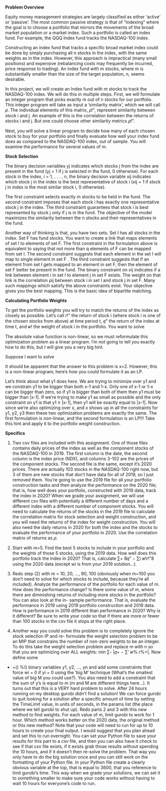 **Problem Overview**

Equity money management strategies are largely classified as either ‘active’ or ‘passive’. The most common passive strategy is that of “indexing” where the goal is to choose a portfolio that mirrors the movements of the broad market population or a market index. Such a portfolio is called an index fund. For example, the QQQ Index fund tracks the NASDAQ-100 index.

Constructing an index fund that tracks a specific broad market index could be done by simply purchasing all n stocks in the index, with the same weights as in the index. However, this approach is impractical (many small positions) and expensive (rebalancing costs may frequently be incurred, price response to trading). An index fund with m stocks, where m is substantially smaller than the size of the target population, n, seems desirable.

In this project, we will create an Index fund with m stocks to track the NASDAQ-100 index. We will do this in multiple steps. First, we will formulate an integer program that picks exactly m out of n stocks for our
portfolio. This integer program will take as input a ‘similarity matrix’, which we will call 𝜌. The individual elements of this matrix, 𝜌!", represent similarity between stock i and j. An example of this is the correlation between the returns of stocks i and j. But one could choose other similarity metrics 𝜌!".

Next, you will solve a linear program to decide how many of each chosen stock to buy for your portfolio and finally evaluate how well your index fund does as compared to the NASDAQ-100 index, out of sample. You will examine the performance for several values of m.

**Stock Selection**

The binary decision variables yj indicates which stocks j from the index are present in the fund (yj = 1 if j is selected in the fund, 0 otherwise). For each stock in the index, i = 1, . . . , n, the binary decision variable xij indicates which stock j in the index is the best representative of stock i (xij = 1 if stock j in index is the most similar stock i, 0 otherwise).

The first constraint selects exactly m stocks to be held in the fund. The second constraint imposes that each stock i has exactly one representative stock j in the index. The third constraint guarantees that stock i is best represented by stock j only if j is in the fund. The objective of the model maximizes the similarity between the n stocks and their representatives in the fund.

Another way of thinking is that, you have two sets. Set I has all stocks in the index. Set F has fund stocks. You want to create a link that maps elements of set I to elements of set F. The first constraint in the formulation above is equivalent to saying that not more than q elements of F can be mapped from set I. The second constraint suggests that each element in the set I will map to single element in set F . The third constraint suggests that if an element from set I gets mapped to an element in set F, then the element of set F better be present in the fund. The binary constraint on xij indicates if a link between element i in set I to element j in set F exists. The weight on that link is the correlation ρij between stock i in set I and stock j in set F. Many such mappings which satisfy the above constraints exist. Your objective gives you the best mapping. This is the basic idea of bipartite matching.






**Calculating Portfolio Weights**

To get the portfolio weights you will try to match the returns of the index as closely as possible. Let’s call 𝑟!" the return of stock i (where stock i is one of the chosen stocks from above) at time period t, 𝑞" the return of the index at time t, and 𝑤! the weight of stock i in the portfolio. You want to solve


The absolute value function is non-linear, so we must reformulate this optimization problem as a linear program. I’m not going to tell you exactly how to do this, but I will give you a very big hint.

Suppose I want to solve



It should be apparent that the answer to this problem is x=2. However, this is a non-linear program; here’s how you could formulate it as an LP.


Let’s think about what y1 does here. We are trying to minimize over y1 and we constrain y1 to be bigger than both x-1 and 1-x. Only one of x-1 or 1-x can be bigger than zero, so if y1 is bigger than both of them
then y1 must be bigger than |x-1|. If we’re trying to make y1 as small as possible and the only constraint on y1 is that y1 ≥ |x-1|, then y1 will be exactly equal to |x-1|. Now since we’re also optimizing over x, and x shows up in all the constraints for y1, y2, y3 then these two optimization problems are exactly the same. The first formulation is non-linear, and the second formulation is an LP!!! Take this hint and apply it to the portfolio weight construction.

**Specifics**

1)	Two csv files are included with this assignment. One of those files contains daily prices of the index as well as the component stocks of the NASDAQ-100 in 2019. The first column is the date, the second column is the index price (NDX), and columns 3-102 are the prices of the component stocks. The second file is the same, except it’s 2020 prices. There are actually 103 stocks in the NASDAQ-100 right now, but 3 of them are new stocks that don’t have data for all of 2019, so I just removed them. You’re going to use the 2019 file for all your portfolio construction tasks and then analyze the performance on the 2020 file; that is, how well does your portfolio, constructed with 2019 data, track the index in 2020? When we grade your assignment, we will use different csv files with potentially a different number of days and a different index with a different number of component stocks. You will need to calculate the returns of the stocks in the 2019 file to calculate the correlation matrix for stock selection and weight construction, and you will need the returns of the index for weight construction. You will also need the daily returns in 2020 for both the index and the stocks to evaluate the performance of your portfolio
in 2020. Use the correlation matrix of returns as 𝜌.


1)	Start with m=5. Find the best 5 stocks to include in your portfolio and the weights of those 5 stocks, using the 2019 data. How well does this portfolio track the index in 2020? That is,
calculate ∑+
8𝑞" − ∑)
𝑤!𝑟!"8 using the 2020 data (except wi is from your 2019 solution…).
2)	Redo step (2) with m = 10, 20, …, 90, 100 (obviously when m=100 you don’t need to solve for which stocks to include, because they’re all included). Analyze the performance of the portfolio for each value of m. How does the performance change? Is there some value of m, where there are diminishing returns of including more stocks in the portfolio? You can also look at the in- sample performance. That is, evaluate the performance in 2019 using 2019 portfolio construction and 2019 data. How is performance in 2019 different than performance in 2020? Why is it different?  Be sure to write your code so that if there are more or fewer than 100 stocks in the csv file it stops at the right place.
3)	Another way you could solve this problem is to completely ignore the stock selection IP and re- formulate the weight selection problem to be an MIP that constrains the number of non-zero weights to be an integer. To do this take the weight selection problem and replace m with n so
that you are optimizing over ALL weights: min ∑-	|𝑞+  − ∑'	𝑤% 𝑟%+|.  Now define some
*	+()
%()
binary variables y1, y2, …, yn and add some constraints that force wi = 0 if yi = 0 using the ‘big M’ technique (What’s the smallest value of big M you could use?). You also need to add a constraint that the sum of y’s is equal to m (m and M are different things here…). It turns out that this is a VERY hard problem to solve. After 24 hours running on my desktop gurobi didn’t find a solution! We can force gurobi to quit looking for a solution after a specific amount of time by setting the TimeLimit value, in units of seconds, in the params list (the place where we tell gurobi to shut up). Redo parts 2 and 3 with this new method to find weights. For each value of m, limit gurobi to work for 1 hour. Which method works better on the 2020 data, the original method or this new method? Note that your code will need to run for up to 10 hours to create your final output. I would suggest that you plan ahead and set this to run overnight.  You can set your Python file to save your results for this part to a csv file, and then you can also have it check to see if that csv file exists, if it exists grab those results without spending the 10 hours, and if it doesn’t then re-solve the problem. That way you only have to do the big solution once and you can still work on the formatting of your Python file. In your Python file create a clearly obvious variable at the top, that is equal to 3600, that you reference to limit gurobi’s time. This way when we grade your solutions, we can set it to something smaller to make sure your code works without having to wait 10 hours for everyone’s code to run.







